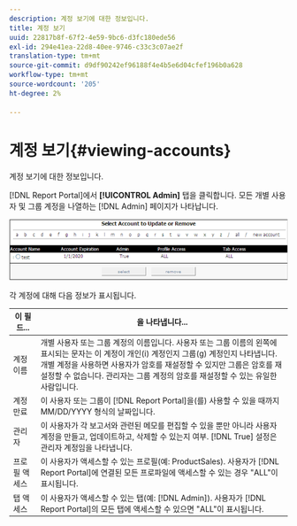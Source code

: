 ```yaml
---
description: 계정 보기에 대한 정보입니다.
title: 계정 보기
uuid: 22817b8f-67f2-4e59-9bc6-d3fc180ede56
exl-id: 294e41ea-22d8-40ee-9746-c33c3c07ae2f
translation-type: tm+mt
source-git-commit: d9df90242ef96188f4e4b5e6d04cfef196b0a628
workflow-type: tm+mt
source-wordcount: '205'
ht-degree: 2%

---
```


# 계정 보기{#viewing-accounts}

계정 보기에 대한 정보입니다.

[!DNL Report Portal]에서 **[!UICONTROL Admin]** 탭을 클릭합니다. 모든 개별 사용자 및 그룹 계정을 나열하는 [!DNL Admin] 페이지가 나타납니다.

![](assets/report_admintag.png)

각 계정에 대해 다음 정보가 표시됩니다.

| 이 필드... | 을 나타냅니다... |
|---|---|
| 계정 이름 | 개별 사용자 또는 그룹 계정의 이름입니다. 사용자 또는 그룹 이름의 왼쪽에 표시되는 문자는 이 계정이 개인(i) 계정인지 그룹(g) 계정인지 나타냅니다. 개별 계정을 사용하면 사용자가 암호를 재설정할 수 있지만 그룹은 암호를 재설정할 수 없습니다. 관리자는 그룹 계정의 암호를 재설정할 수 있는 유일한 사람입니다. |
| 계정 만료 | 이 사용자 또는 그룹이 [!DNL Report Portal]을(를) 사용할 수 있을 때까지 MM/DD/YYYY 형식의 날짜입니다. |
| 관리자 | 이 사용자가 각 보고서와 관련된 메모를 편집할 수 있을 뿐만 아니라 사용자 계정을 만들고, 업데이트하고, 삭제할 수 있는지 여부. [!DNL True] 설정은 관리자 계정임을 나타냅니다. |
| 프로필 액세스 | 이 사용자가 액세스할 수 있는 프로필(예: ProductSales). 사용자가 [!DNL Report Portal]에 연결된 모든 프로파일에 액세스할 수 있는 경우 &quot;ALL&quot;이 표시됩니다. |
| 탭 액세스 | 이 사용자가 액세스할 수 있는 탭(예: [!DNL Admin]). 사용자가 [!DNL Report Portal]의 모든 탭에 액세스할 수 있으면 &quot;ALL&quot;이 표시됩니다. |
